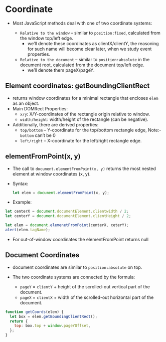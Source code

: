 # Coordinate

- Most JavaScript methods deal with one of two coordinate systems:

  - `Relative to the window` – similar to `position:fixed`, calculated from the window top/left edge.
    - we’ll denote these coordinates as clientX/clientY, the reasoning for such name will become clear later, when we study event properties.
  - `Relative to the document` – similar to `position:absolute` in the document root, calculated from the document top/left edge.
    - we’ll denote them pageX/pageY.

## Element coordinates: getBoundingClientRect

- returns window coordinates for a minimal rectangle that encloses `elem` as an object.
- Main DOMRect Properties:
  - `x/y`: X/Y-coordinates of the rectangle origin relative to window.
  - `width/height`: width/height of the rectangle (can be negative).
- Additionally, there are derived properties:
  - `top/bottom` – Y-coordinate for the top/bottom rectangle edge, Note:-`bottom` can’t be 0
  - `left/right` – X-coordinate for the left/right rectangle edge.

## elementFromPoint(x, y)

- The call to `document.elementFromPoint(x, y)` returns the most nested element at window coordinates (x, y).
- Syntax:

  ```js
  let elem = document.elementFromPoint(x, y);
  ```

- Example:

```js
let centerX = document.documentElement.clientwidth / 2;
let centerY = document.documentElement.clientHeight / 2;

let elem = document.elemenetFromPoint(centerX, ceterY);
alert(elem.tagName);
```

- For out-of-window coordinates the elementFromPoint returns null

## Document Coordinates

- document coordinates are similar to `position:absolute` on top.
- The two coordinate systems are connected by the formula:

  - `pageY` = `clientY` + height of the scrolled-out vertical part of the document.
  - `pageX` = `clientX` + width of the scrolled-out horizontal part of the document.

```js
function getCoords(elem) {
  let box = elem.getBoundingClientRect();
  return {
    top: box.top + window.pageYOffset,
  };
}
```
